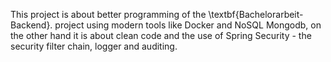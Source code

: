 This project is about better programming of the \textbf{Bachelorarbeit-Backend}. project using modern tools like Docker and NoSQL Mongodb, on the other hand it is about clean code and the use of Spring Security - the security filter chain, logger and auditing.
